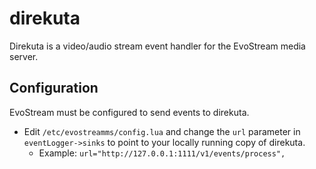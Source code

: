 # direkuta
Direkuta is a video/audio stream event handler for the EvoStream media server.

## Configuration
EvoStream must be configured to send events to direkuta. 
 * Edit `/etc/evostreamms/config.lua` and change the `url` parameter in `eventLogger->sinks` to point to your locally running copy of direkuta.
   * Example: `url="http://127.0.0.1:1111/v1/events/process",`


